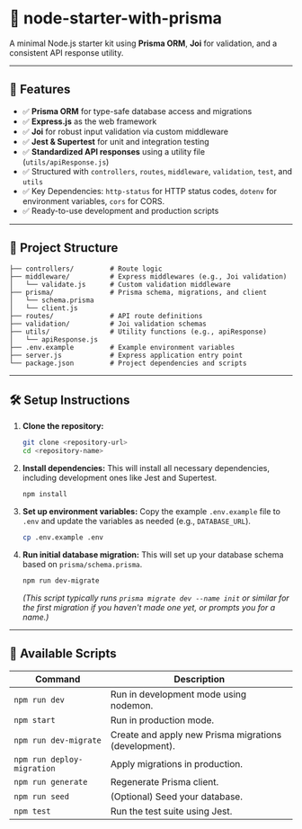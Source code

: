 # 🧰 node-starter-with-prisma

A minimal Node.js starter kit using **Prisma ORM**, **Joi** for validation, and a consistent API response utility.

---

## 🚀 Features

- ✅ **Prisma ORM** for type-safe database access and migrations
- ✅ **Express.js** as the web framework
- ✅ **Joi** for robust input validation via custom middleware
- ✅ **Jest & Supertest** for unit and integration testing
- ✅ **Standardized API responses** using a utility file (`utils/apiResponse.js`)
- ✅ Structured with `controllers`, `routes`, `middleware`, `validation`, `test`, and `utils`
- ✅ Key Dependencies: `http-status` for HTTP status codes, `dotenv` for environment variables, `cors` for CORS.
- ✅ Ready-to-use development and production scripts

---

## 📁 Project Structure
```
├── controllers/         # Route logic
├── middleware/          # Express middlewares (e.g., Joi validation)
│   └── validate.js      # Custom validation middleware
├── prisma/              # Prisma schema, migrations, and client
│   └── schema.prisma
│   └── client.js
├── routes/              # API route definitions
├── validation/          # Joi validation schemas
├── utils/               # Utility functions (e.g., apiResponse)
│   └── apiResponse.js
├── .env.example         # Example environment variables
├── server.js            # Express application entry point
└── package.json         # Project dependencies and scripts
```

---

## 🛠️ Setup Instructions

1.  **Clone the repository:**
    ```bash
    git clone <repository-url>
    cd <repository-name>
    ```

2.  **Install dependencies:**
    This will install all necessary dependencies, including development ones like Jest and Supertest.
    ```bash
    npm install
    ```

3.  **Set up environment variables:**
    Copy the example `.env.example` file to `.env` and update the variables as needed (e.g., `DATABASE_URL`).
    ```bash
    cp .env.example .env
    ```

4.  **Run initial database migration:**
    This will set up your database schema based on `prisma/schema.prisma`.
    ```bash
    npm run dev-migrate 
    ```
    *(This script typically runs `prisma migrate dev --name init` or similar for the first migration if you haven't made one yet, or prompts you for a name.)*

---

## 📜 Available Scripts

| Command             | Description                                        |
|---------------------|----------------------------------------------------|
| `npm run dev`       | Run in development mode using nodemon.             |
| `npm start`         | Run in production mode.                            |
| `npm run dev-migrate` | Create and apply new Prisma migrations (development). |
| `npm run deploy-migration` | Apply migrations in production.                 |
| `npm run generate`  | Regenerate Prisma client.                          |
| `npm run seed`      | (Optional) Seed your database.                     |
| `npm test`          | Run the test suite using Jest.                     |
```
